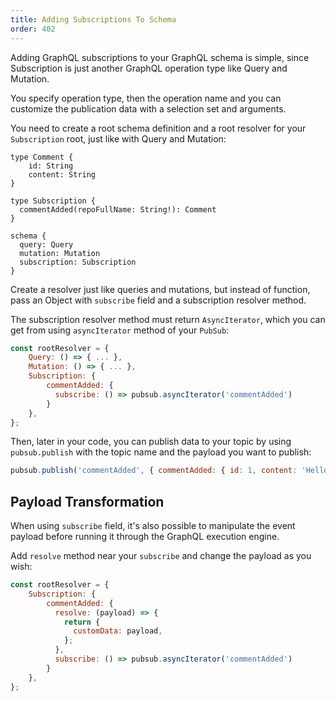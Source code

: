 ```yaml
---
title: Adding Subscriptions To Schema
order: 402
---
```


Adding GraphQL subscriptions to your GraphQL schema is simple, since Subscription is just another GraphQL operation type like Query and Mutation.

You specify operation type, then the operation name and you can customize the publication data with a selection set and arguments.

You need to create a root schema definition and a root resolver for your `Subscription` root, just like with Query and Mutation:

```
type Comment {
    id: String
    content: String
}

type Subscription {
  commentAdded(repoFullName: String!): Comment
}

schema {
  query: Query
  mutation: Mutation
  subscription: Subscription
}
```

Create a resolver just like queries and mutations, but instead of function, pass an Object with `subscribe` field and a subscription resolver method.

The subscription resolver method must return `AsyncIterator`, which you can get from using `asyncIterator` method of your `PubSub`:
 
```js
const rootResolver = {
    Query: () => { ... },
    Mutation: () => { ... },
    Subscription: {
        commentAdded: {
          subscribe: () => pubsub.asyncIterator('commentAdded')
        }
    },
};
```

Then, later in your code, you can publish data to your topic by using `pubsub.publish` with the topic name and the payload you want to publish:

```js
pubsub.publish('commentAdded', { commentAdded: { id: 1, content: 'Hello!' }})
```

<h2 id="subscription-server">Payload Transformation</h2>

When using `subscribe` field, it's also possible to manipulate the event payload before running it through the GraphQL execution engine.

Add `resolve` method near your `subscribe` and change the payload as you wish:

 
```js
const rootResolver = {
    Subscription: {
        commentAdded: {
          resolve: (payload) => {
            return {
              customData: payload,
            };
          },
          subscribe: () => pubsub.asyncIterator('commentAdded')
        }
    },
};
```
